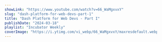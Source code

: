 ```yaml
---
showLink: "https://www.youtube.com/watch?v=66_WaMgxvxY"
slug: "dash-platform-for-web-devs-part-1"
title: "Dash Platform for Web Devs - Part I"
publishDate: "2024-03-18"
playlist: "Incubator Weekly"
coverImage: "https://i.ytimg.com/vi_webp/66_WaMgxvxY/maxresdefault.webp"
---
```

